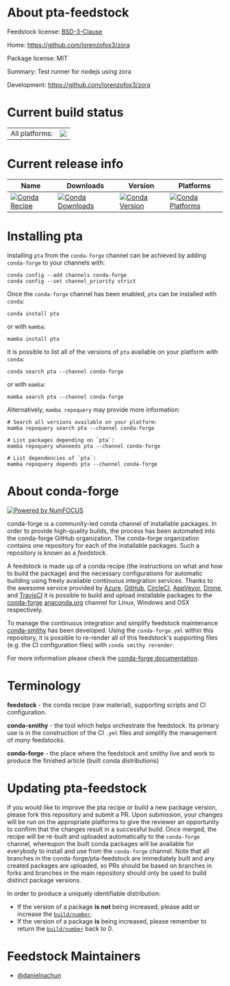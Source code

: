 About pta-feedstock
===================

Feedstock license: [BSD-3-Clause](https://github.com/conda-forge/pta-feedstock/blob/main/LICENSE.txt)

Home: https://github.com/lorenzofox3/zora

Package license: MIT

Summary: Test runner for nodejs using zora

Development: https://github.com/lorenzofox3/zora

Current build status
====================


<table><tr><td>All platforms:</td>
    <td>
      <a href="https://dev.azure.com/conda-forge/feedstock-builds/_build/latest?definitionId=24429&branchName=main">
        <img src="https://dev.azure.com/conda-forge/feedstock-builds/_apis/build/status/pta-feedstock?branchName=main">
      </a>
    </td>
  </tr>
</table>

Current release info
====================

| Name | Downloads | Version | Platforms |
| --- | --- | --- | --- |
| [![Conda Recipe](https://img.shields.io/badge/recipe-pta-green.svg)](https://anaconda.org/conda-forge/pta) | [![Conda Downloads](https://img.shields.io/conda/dn/conda-forge/pta.svg)](https://anaconda.org/conda-forge/pta) | [![Conda Version](https://img.shields.io/conda/vn/conda-forge/pta.svg)](https://anaconda.org/conda-forge/pta) | [![Conda Platforms](https://img.shields.io/conda/pn/conda-forge/pta.svg)](https://anaconda.org/conda-forge/pta) |

Installing pta
==============

Installing `pta` from the `conda-forge` channel can be achieved by adding `conda-forge` to your channels with:

```
conda config --add channels conda-forge
conda config --set channel_priority strict
```

Once the `conda-forge` channel has been enabled, `pta` can be installed with `conda`:

```
conda install pta
```

or with `mamba`:

```
mamba install pta
```

It is possible to list all of the versions of `pta` available on your platform with `conda`:

```
conda search pta --channel conda-forge
```

or with `mamba`:

```
mamba search pta --channel conda-forge
```

Alternatively, `mamba repoquery` may provide more information:

```
# Search all versions available on your platform:
mamba repoquery search pta --channel conda-forge

# List packages depending on `pta`:
mamba repoquery whoneeds pta --channel conda-forge

# List dependencies of `pta`:
mamba repoquery depends pta --channel conda-forge
```


About conda-forge
=================

[![Powered by
NumFOCUS](https://img.shields.io/badge/powered%20by-NumFOCUS-orange.svg?style=flat&colorA=E1523D&colorB=007D8A)](https://numfocus.org)

conda-forge is a community-led conda channel of installable packages.
In order to provide high-quality builds, the process has been automated into the
conda-forge GitHub organization. The conda-forge organization contains one repository
for each of the installable packages. Such a repository is known as a *feedstock*.

A feedstock is made up of a conda recipe (the instructions on what and how to build
the package) and the necessary configurations for automatic building using freely
available continuous integration services. Thanks to the awesome service provided by
[Azure](https://azure.microsoft.com/en-us/services/devops/), [GitHub](https://github.com/),
[CircleCI](https://circleci.com/), [AppVeyor](https://www.appveyor.com/),
[Drone](https://cloud.drone.io/welcome), and [TravisCI](https://travis-ci.com/)
it is possible to build and upload installable packages to the
[conda-forge](https://anaconda.org/conda-forge) [anaconda.org](https://anaconda.org/)
channel for Linux, Windows and OSX respectively.

To manage the continuous integration and simplify feedstock maintenance
[conda-smithy](https://github.com/conda-forge/conda-smithy) has been developed.
Using the ``conda-forge.yml`` within this repository, it is possible to re-render all of
this feedstock's supporting files (e.g. the CI configuration files) with ``conda smithy rerender``.

For more information please check the [conda-forge documentation](https://conda-forge.org/docs/).

Terminology
===========

**feedstock** - the conda recipe (raw material), supporting scripts and CI configuration.

**conda-smithy** - the tool which helps orchestrate the feedstock.
                   Its primary use is in the construction of the CI ``.yml`` files
                   and simplify the management of *many* feedstocks.

**conda-forge** - the place where the feedstock and smithy live and work to
                  produce the finished article (built conda distributions)


Updating pta-feedstock
======================

If you would like to improve the pta recipe or build a new
package version, please fork this repository and submit a PR. Upon submission,
your changes will be run on the appropriate platforms to give the reviewer an
opportunity to confirm that the changes result in a successful build. Once
merged, the recipe will be re-built and uploaded automatically to the
`conda-forge` channel, whereupon the built conda packages will be available for
everybody to install and use from the `conda-forge` channel.
Note that all branches in the conda-forge/pta-feedstock are
immediately built and any created packages are uploaded, so PRs should be based
on branches in forks and branches in the main repository should only be used to
build distinct package versions.

In order to produce a uniquely identifiable distribution:
 * If the version of a package **is not** being increased, please add or increase
   the [``build/number``](https://docs.conda.io/projects/conda-build/en/latest/resources/define-metadata.html#build-number-and-string).
 * If the version of a package **is** being increased, please remember to return
   the [``build/number``](https://docs.conda.io/projects/conda-build/en/latest/resources/define-metadata.html#build-number-and-string)
   back to 0.

Feedstock Maintainers
=====================

* [@danielnachun](https://github.com/danielnachun/)

